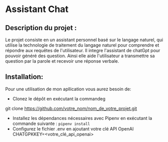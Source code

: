 # Assistant Chat

## Description du projet :

  Le projet consiste en un assistant personnel basé sur le langage naturel, qui utilise la technologie de traitement du langage naturel pour comprendre et répondre aux requêtes de l'utilisateur. Il integre l'assistant de chatGpt pour pouvoir généré des question. Ainsi elle aide l'utilisateur a transmettre sa question par la parole et recevoir une réponse verbale.
## Installation:

  Pour une utilisation de mon apllication vous aurez besoin de:
  + Clonez le dépôt en exécutant la commandeg
  
  git clone https://github.com/votre_nom/nom_de_votre_projet.git
  + Installez les dépendances nécessaires avec Pipenv en exécutant la commande suivante :
 ``pipenv install``
 + Configurez le fichier .env en ajoutant votre clé API OpenAI 
 CHATGPKKEY=<votre_clé_api_openai>
